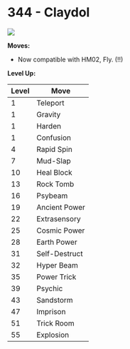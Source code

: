 # 344 - Claydol
![][344]

**Moves:**

 - Now compatible with HM02, Fly. (!!)

**Level Up:**

Level | Move
---   | ---
  1   | Teleport
  1   | Gravity
  1   | Harden
  1   | Confusion
  4   | Rapid Spin
  7   | Mud-Slap
 10   | Heal Block
 13   | Rock Tomb
 16   | Psybeam
 19   | Ancient Power
 22   | Extrasensory
 25   | Cosmic Power
 28   | Earth Power
 31   | Self-Destruct
 32   | Hyper Beam
 35   | Power Trick
 39   | Psychic
 43   | Sandstorm
 47   | Imprison
 51   | Trick Room
 55   | Explosion



[344]: /img/pokemon/344.png
